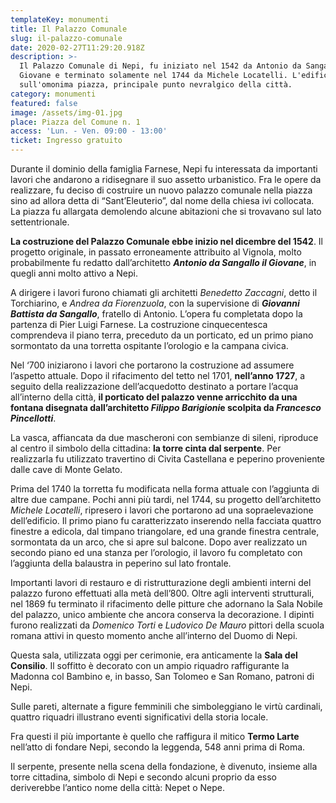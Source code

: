 ```yaml
---
templateKey: monumenti
title: Il Palazzo Comunale
slug: il-palazzo-comunale
date: 2020-02-27T11:29:20.918Z
description: >-
  Il Palazzo Comunale di Nepi, fu iniziato nel 1542 da Antonio da Sangallo il
  Giovane e terminato solamente nel 1744 da Michele Locatelli. L'edificio sorge
  sull'omonima piazza, principale punto nevralgico della città.
category: monumenti
featured: false
image: /assets/img-01.jpg
place: Piazza del Comune n. 1
access: 'Lun. - Ven. 09:00 - 13:00'
ticket: Ingresso gratuito
---
```

Durante il dominio della famiglia Farnese, Nepi fu interessata da importanti lavori che andarono a ridisegnare il suo assetto urbanistico. Fra le opere da realizzare, fu deciso di costruire un nuovo palazzo comunale nella piazza sino ad allora detta di “Sant’Eleuterio”, dal nome della chiesa ivi collocata. La piazza fu allargata demolendo alcune abitazioni che si trovavano sul lato settentrionale.

**La costruzione del Palazzo Comunale ebbe inizio nel dicembre del 1542**. Il progetto originale, in passato erroneamente attribuito al Vignola, molto probabilmente fu redatto dall’architetto ***Antonio da Sangallo il Giovane***, in quegli anni molto attivo a Nepi.

A dirigere i lavori furono chiamati gli architetti *Benedetto Zaccagni*, detto il Torchiarino, e *Andrea da Fiorenzuola*, con la supervisione di ***Giovanni Battista da Sangallo***, fratello di Antonio. L’opera fu completata dopo la partenza di Pier Luigi Farnese. La costruzione cinquecentesca comprendeva il piano terra, preceduto da un porticato, ed un primo piano sormontato da una torretta ospitante l’orologio e la campana civica.

Nel ‘700 iniziarono i lavori che portarono la costruzione ad assumere l’aspetto attuale. Dopo il rifacimento del tetto nel 1701, **nell’anno 1727**, a seguito della realizzazione dell’acquedotto destinato a portare l’acqua all’interno della città, **il porticato del palazzo venne arricchito da una fontana disegnata dall’architetto *Filippo Barigioni*e scolpita da *Francesco Pincellotti***.

La vasca, affiancata da due mascheroni con sembianze di sileni, riproduce al centro il simbolo della cittadina: **la torre cinta dal serpente**. Per realizzarla fu utilizzato travertino di Civita Castellana e peperino proveniente dalle cave di Monte Gelato.

Prima del 1740 la torretta fu modificata nella forma attuale con l’aggiunta di altre due campane. Pochi anni più tardi, nel 1744, su progetto dell’architetto *Michele Locatelli*, ripresero i lavori che portarono ad una sopraelevazione dell’edificio. Il primo piano fu caratterizzato inserendo nella facciata quattro finestre a edicola, dal timpano triangolare, ed una grande finestra centrale, sormontata da un arco, che si apre sul balcone. Dopo aver realizzato un secondo piano ed una stanza per l’orologio, il lavoro fu completato con l’aggiunta della balaustra in peperino sul lato frontale.

Importanti lavori di restauro e di ristrutturazione degli ambienti interni del palazzo furono effettuati alla metà dell’800. Oltre agli interventi strutturali, nel 1869 fu terminato il rifacimento delle pitture che adornano la Sala Nobile del palazzo, unico ambiente che ancora conserva la decorazione. I dipinti furono realizzati da *Domenico Torti* e *Ludovico De Mauro* pittori della scuola romana attivi in questo momento anche all’interno del Duomo di Nepi.

Questa sala, utilizzata oggi per cerimonie, era anticamente la **Sala del Consilio**. Il soffitto è decorato con un ampio riquadro raffigurante la Madonna col Bambino e, in basso, San Tolomeo e San Romano, patroni di Nepi.

Sulle pareti, alternate a figure femminili che simboleggiano le virtù cardinali, quattro riquadri illustrano eventi significativi della storia locale.

Fra questi il più importante è quello che raffigura il mitico **Termo Larte** nell’atto di fondare Nepi, secondo la leggenda, 548 anni prima di Roma.

Il serpente, presente nella scena della fondazione, è divenuto, insieme alla torre cittadina, simbolo di Nepi e secondo alcuni proprio da esso deriverebbe l’antico nome della città: Nepet o Nepe.
